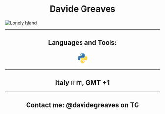 <h1 align="center">Davide Greaves</h1>

![Lonely Island](https://i.imgur.com/f3cZ4zp.jpg)

---

<h2 align="center">Languages and Tools:</h2>
<p align="center"><a href="https://www.python.org" target="_blank" rel="noreferrer"> <img src="https://raw.githubusercontent.com/devicons/devicon/master/icons/python/python-original.svg" alt="python" width="40" height="40"/> </a> </p>

---

<h2 align="center">Italy 🇮🇹, GMT +1</h2>

---

<h2 align="center">Contact me: @davidegreaves on TG</h2>
